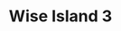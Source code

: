 ---
title: 'Wise Island 3'
description: ''
credit: 'Place Holder'
style: ''
project: 'Wise Island'
type: 'photo'
pathToImage: '/gallery/wise-island-3.jpg'
alt: 'Wise Island 3'
width: 2160
height: 1620
...